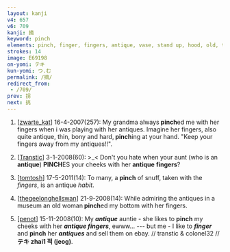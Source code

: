 ```yaml
---
layout: kanji
v4: 657
v6: 709
kanji: 摘
keyword: pinch
elements: pinch, finger, fingers, antique, vase, stand up, hood, old, tombstone, gravestone, church, ten, needle, mouth
strokes: 14
image: E69198
on-yomi: テキ
kun-yomi: つ.む
permalink: /摘/
redirect_from:
 - /709/
prev: 拐
next: 挑
---
```


1) [<a href="http://kanji.koohii.com/profile/zwarte_kat">zwarte_kat</a>] 16-4-2007(257): My grandma always<strong> pinch</strong>ed me with her fingers when i was playing with her antiques. Imagine her fingers, also quite antique, thin, bony and hard,<strong> pinch</strong>ing at your hand. &quot;Keep your fingers away from my antiques!!&quot;.

2) [<a href="http://kanji.koohii.com/profile/Transtic">Transtic</a>] 3-1-2008(60): &gt;_&lt; Don&#039;t you hate when your aunt (who is an <strong>antique</strong>) <strong>PINCH</strong>ES your cheeks with her <strong>antique</strong> <strong>fingers</strong>?

3) [<a href="http://kanji.koohii.com/profile/tomtosh">tomtosh</a>] 17-5-2011(14): To many, a<strong> pinch</strong> of snuff, taken with the <em>fingers</em>, is an antique <em>habit</em>.

4) [<a href="http://kanji.koohii.com/profile/thegeelonghellswan">thegeelonghellswan</a>] 21-9-2008(14): While admiring the antiques in a museum an old woman<strong> pinch</strong>ed my bottom with her fingers.

5) [<a href="http://kanji.koohii.com/profile/penot">penot</a>] 15-11-2008(10): My <em><strong>antique</strong></em> auntie - she likes to <strong>pinch</strong> my cheeks with her <em><strong>antique fingers</strong></em>, ewww... --- but me - I like to <em><strong>finger</strong></em> and <strong>pinch</strong> her <em><strong>antiques</strong></em> and sell them on ebay. // transtic &amp; colonel32 // <strong>テキ zhai1 적 (jeog)</strong>.

